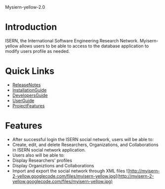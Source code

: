 Mysiern-yellow-2.0
# Introduction #
ISERN, the International Software Engineering Research Network.
Myisern-yellow allows users to be able to access to the database application to modify users profile as needed.

# Quick Links #
  * [ReleaseNotes](ReleaseNotes.md)
  * [InstallationGuide](InstallationGuide.md)
  * [DevelopersGuide](DevelopersGuide.md)
  * [UserGuide](UserGuide.md)
  * [ProjectFeatures](ProjectFeatures.md)
# Features #
  * After successful login the ISERN social network, users will be able to:
  * Create, edit, and delete Researchers, Organizations, and Collaborations in ISERN social network application.
  * Users also will be able to:
  * Display Researchers' profiles
  * Display Organiztions and Collaborations
  * Import and export the social network through XML files
![http://myisern-2-yellow.googlecode.com/files/myisern-yellow.jpg](http://myisern-2-yellow.googlecode.com/files/myisern-yellow.jpg)
